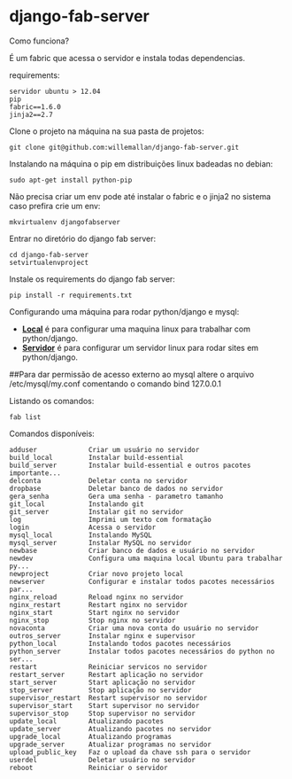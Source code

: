 django-fab-server
=================

Como funciona?

<p>É um fabric que acessa o servidor e instala todas dependencias.</p>

requirements:

    servidor ubuntu > 12.04
    pip
    fabric==1.6.0
    jinja2==2.7


Clone o projeto na máquina na sua pasta de projetos:

    git clone git@github.com:willemallan/django-fab-server.git


Instalando na máquina o pip em distribuições linux badeadas no debian:

    sudo apt-get install python-pip


Não precisa criar um env pode até instalar o fabric e o jinja2 no sistema caso prefira crie um env:

    mkvirtualenv djangofabserver

Entrar no diretório do django fab server:

    cd django-fab-server
    setvirtualenvproject


Instale os requirements do django fab server:

    pip install -r requirements.txt


Configurando uma máquina para rodar python/django e mysql:

<ul>
    <li>
        <a href="html/NEWDEV.md"><b>Local</b></a> é para configurar uma maquina linux para trabalhar com python/django.
    </li>
    <li>
        <a href="html/NEWSERVER.md"><b>Servidor</b></a> é para configurar um servidor linux para rodar sites em python/django.
    </li>
</ul>


##Para dar permissão de acesso externo ao mysql altere o arquivo /etc/mysql/my.conf comentando o comando bind 127.0.0.1


Listando os comandos:

    fab list

Comandos disponíveis:

    adduser             Criar um usuário no servidor
    build_local         Instalar build-essential
    build_server        Instalar build-essential e outros pacotes importante...
    delconta            Deletar conta no servidor
    dropbase            Deletar banco de dados no servidor
    gera_senha          Gera uma senha - parametro tamanho
    git_local           Instalando git
    git_server          Instalar git no servidor
    log                 Imprimi um texto com formatação
    login               Acessa o servidor
    mysql_local         Instalando MySQL
    mysql_server        Instalar MySQL no servidor
    newbase             Criar banco de dados e usuário no servidor
    newdev              Configura uma maquina local Ubuntu para trabalhar py...
    newproject          Criar novo projeto local
    newserver           Configurar e instalar todos pacotes necessários par...
    nginx_reload        Reload nginx no servidor
    nginx_restart       Restart nginx no servidor
    nginx_start         Start nginx no servidor
    nginx_stop          Stop nginx no servidor
    novaconta           Criar uma nova conta do usuário no servidor
    outros_server       Instalar nginx e supervisor
    python_local        Instalando todos pacotes necessários
    python_server       Instalar todos pacotes necessários do python no ser...
    restart             Reiniciar servicos no servidor
    restart_server      Restart aplicação no servidor
    start_server        Start aplicação no servidor
    stop_server         Stop aplicação no servidor
    supervisor_restart  Restart supervisor no servidor
    supervisor_start    Start supervisor no servidor
    supervisor_stop     Stop supervisor no servidor
    update_local        Atualizando pacotes
    update_server       Atualizando pacotes no servidor
    upgrade_local       Atualizando programas
    upgrade_server      Atualizar programas no servidor
    upload_public_key   Faz o upload da chave ssh para o servidor
    userdel             Deletar usuário no servidor
    reboot              Reiniciar o servidor
